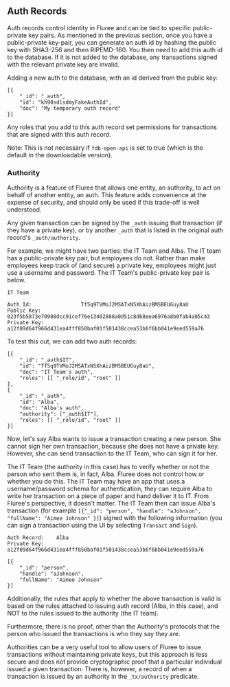 ## Auth Records

Auth records control identity in Fluree and can be tied to specific public-private key pairs. 
As mentioned in the previous section, once you have a public-private key-pair, you can generate an auth id by hashing the public key with SHA3-256 and then RIPEMD-160. You then need to add this auth id to the database. If it is not added to the database, any transactions signed with the relevant private key are invalid.

Adding a new auth to the database, with an id derived from the public key:

```all
[{
    "_id": "_auth",
    "id": "kh90sdlsdmyFakeAuthId",
    "doc": "My temporary auth record"
}]
```

Any roles that you add to this auth record set permissions for transactions that are signed with this auth record. 

Note: This is not necessary if `fdb-open-api` is set to true (which is the default in the downloadable version). 

### Authority

Authority is a feature of Fluree that allows one entity, an authority, to act on behalf of another entity, an auth. This feature adds convenience at the expense of security, and should only be used if this trade-off is well understood. 

Any given transaction can be signed by the `_auth` issuing that transaction (if they have a private key), or by another `_auth` that is listed in the original auth record's `_auth/authority`. 

For example, we might have two parties: the IT Team and Alba. The IT team has a public-private key pair, but employees do not. Rather than make employees keep track of (and secure) a private key, employees might just use a username and password. The IT Team's public-private key pair is below. 

```all
IT Team

Auth Id:                Tf5q9TVMoJ2MSATxN5XhAizBMSBEUGuy8aU
Public Key:             023f5b5873e70988dcc91cef76e13402888a0d51c8d68eea6976a8b0fab4a05c43
Private Key:            a12f89d64f966d431ea4fff850baf01f501438ccea53b6f6bb041e9eed559a76
```

To test this out, we can add two auth records:

```all
[{
    "_id": "_auth$IT",
    "id": "Tf5q9TVMoJ2MSATxN5XhAizBMSBEUGuy8aU",
    "doc": "IT Team's auth",
    "roles": [[ "_role/id", "root" ]]
},
{
    "_id": "_auth",
    "id": "Alba",
    "doc": "Alba's auth",
    "authority": ["_auth$IT"],
    "roles": [[ "_role/id", "root" ]]
}]
```

Now, let's say Alba wants to issue a transaction creating a new person. She cannot sign her own transaction, because she does not have a private key. However, she can send transaction to the IT Team, who can sign it for her. 

The IT Team (the authority in this case) has to verify whether or not the person who sent them is, in fact, Alba. Fluree does not control how or whether you do this. The IT Team may have an app that uses a username/password schema for authentication, they can require Alba to write her transaction on a piece of paper and hand deliver it to IT. From Fluree's perspective, it doesn't matter. The IT Team then can issue Alba's transaction (for example `[{"_id": "person", "handle": "aJohnson", "fullName": "Aimee Johnson" }]`) signed with the following information (you can sign a transaction using the UI by selecting `Transact` and `Sign`).


```all
Auth Record:    Alba
Private Key:    a12f89d64f966d431ea4fff850baf01f501438ccea53b6f6bb041e9eed559a76

[{
    "_id": "person", 
    "handle": "aJohnson", 
    "fullName": "Aimee Johnson" 
}]
```

Additionally, the rules that apply to whether the above transaction is valid is based on the rules attached to issuing auth record (Alba, in this case), and NOT to the rules issued to the authority (the IT team). 

Furthermore, there is no proof, other than the Authority's protocols that the person who issued the transactions is who they say they are. 

Authorities can be a very useful tool to allow users of Fluree to issue transactions without maintaining private keys, but this approach is less secure and does not provide cryptographic proof that a particular individual issued a given transaction. There is, however, a record of when a transaction is issued by an authority in the `_tx/authority` predicate.
